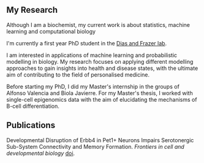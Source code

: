 ## My Research
Although I am a biochemist, my current work is about statistics, machine learning and computational biology

I'm currently a first year PhD student in the [Dias and Frazer lab](https://www.crg.eu/en/programmes-groups/dias-frazer-lab).

I am interested in applications of machine learning and probabilistic modelling in biology. My research focuses on applying different modelling approaches to gain insights into health and disease states, with the ultimate aim of contributing to the field of personalised medicine.

Before starting my PhD, I did my Master's internship in the groups of Alfonso Valencia and Biola Javierre. For my Master's thesis, I worked with single-cell epigenomics data with the aim of elucidating the mechanisms of B-cell differentiation. 

## Publications

Developmental Disruption of Erbb4 in Pet1+ Neurons Impairs Serotonergic Sub-System Connectivity and Memory Formation. <em>Frontiers in cell and developmental biology</em> [doi](https://doi.org/10.3389/fcell.2021.770458).
